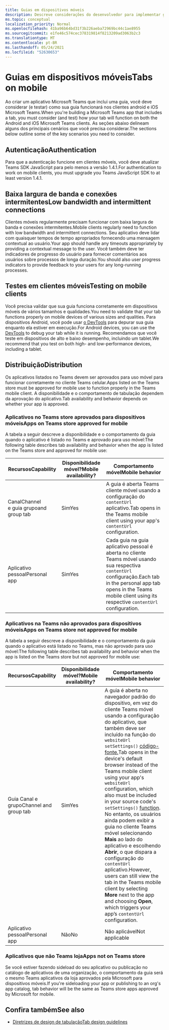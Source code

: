 ```yaml
---
title: Guias em dispositivos móveis
description: Descreve considerações do desenvolvedor para implementar guias em Microsoft Teams celular.
ms.topic: conceptual
localization_priority: Normal
ms.openlocfilehash: 41ba96b64bd31f3b226aeba72969bc44c1ae8955
ms.sourcegitcommit: e1fe46c574cec378319814f8213209ad3063b2c3
ms.translationtype: MT
ms.contentlocale: pt-BR
ms.lasthandoff: 05/24/2021
ms.locfileid: "52630653"
---
```

# <a name="tabs-on-mobile"></a><span data-ttu-id="a8222-103">Guias em dispositivos móveis</span><span class="sxs-lookup"><span data-stu-id="a8222-103">Tabs on mobile</span></span>

<span data-ttu-id="a8222-104">Ao criar um aplicativo Microsoft Teams que inclui uma guia, você deve considerar (e testar) como sua guia funcionará nos clientes android e iOS Microsoft Teams.</span><span class="sxs-lookup"><span data-stu-id="a8222-104">When you're building a Microsoft Teams app that includes a tab, you must consider (and test) how your tab will function on both the Android and iOS Microsoft Teams clients.</span></span> <span data-ttu-id="a8222-105">As seções abaixo delineam alguns dos principais cenários que você precisa considerar.</span><span class="sxs-lookup"><span data-stu-id="a8222-105">The sections below outline some of the key scenarios you need to consider.</span></span>

## <a name="authentication"></a><span data-ttu-id="a8222-106">Autenticação</span><span class="sxs-lookup"><span data-stu-id="a8222-106">Authentication</span></span>

<span data-ttu-id="a8222-107">Para que a autenticação funcione em clientes móveis, você deve atualizar Teams SDK JavaScript para pelo menos a versão 1.4.1.</span><span class="sxs-lookup"><span data-stu-id="a8222-107">For authentication to work on mobile clients, you must upgrade you Teams JavaScript SDK to at least version 1.4.1.</span></span>

## <a name="low-bandwidth-and-intermittent-connections"></a><span data-ttu-id="a8222-108">Baixa largura de banda e conexões intermitentes</span><span class="sxs-lookup"><span data-stu-id="a8222-108">Low bandwidth and intermittent connections</span></span>

<span data-ttu-id="a8222-109">Clientes móveis regularmente precisam funcionar com baixa largura de banda e conexões intermitentes.</span><span class="sxs-lookup"><span data-stu-id="a8222-109">Mobile clients regularly need to function with low bandwidth and intermittent connections.</span></span> <span data-ttu-id="a8222-110">Seu aplicativo deve lidar com quaisquer tempos de tempo apropriados fornecendo uma mensagem contextual ao usuário.</span><span class="sxs-lookup"><span data-stu-id="a8222-110">Your app should handle any timeouts appropriately by providing a contextual message to the user.</span></span> <span data-ttu-id="a8222-111">Você também deve ter indicadores de progresso do usuário para fornecer comentários aos usuários sobre processos de longa duração.</span><span class="sxs-lookup"><span data-stu-id="a8222-111">You should also user progress indicators to provide feedback to your users for any long-running processes.</span></span>

## <a name="testing-on-mobile-clients"></a><span data-ttu-id="a8222-112">Testes em clientes móveis</span><span class="sxs-lookup"><span data-stu-id="a8222-112">Testing on mobile clients</span></span>

<span data-ttu-id="a8222-113">Você precisa validar que sua guia funciona corretamente em dispositivos móveis de vários tamanhos e qualidades.</span><span class="sxs-lookup"><span data-stu-id="a8222-113">You need to validate that your tab functions properly on mobile devices of various sizes and qualities.</span></span> <span data-ttu-id="a8222-114">Para dispositivos Android, você pode usar [o DevTools](~/tabs/how-to/developer-tools.md) para depurar sua guia enquanto ela estiver em execução.</span><span class="sxs-lookup"><span data-stu-id="a8222-114">For Android devices, you can use the [DevTools](~/tabs/how-to/developer-tools.md) to debug your tab while it is running.</span></span> <span data-ttu-id="a8222-115">Recomendamos que você teste em dispositivos de alto e baixo desempenho, incluindo um tablet.</span><span class="sxs-lookup"><span data-stu-id="a8222-115">We recommend that you test on both high- and low-performance devices, including a tablet.</span></span>

## <a name="distribution"></a><span data-ttu-id="a8222-116">Distribuição</span><span class="sxs-lookup"><span data-stu-id="a8222-116">Distribution</span></span>

<span data-ttu-id="a8222-117">Os aplicativos listados no Teams devem ser aprovados para uso móvel para funcionar corretamente no cliente Teams celular.</span><span class="sxs-lookup"><span data-stu-id="a8222-117">Apps listed on the Teams store must be approved for mobile use to function properly in the Teams mobile client.</span></span> <span data-ttu-id="a8222-118">A disponibilidade e o comportamento de tabulação dependem da aprovação do aplicativo.</span><span class="sxs-lookup"><span data-stu-id="a8222-118">Tab availability and behavior depends on whether your app is approved.</span></span>

### <a name="apps-on-teams-store-approved-for-mobile"></a><span data-ttu-id="a8222-119">Aplicativos no Teams store aprovados para dispositivos móveis</span><span class="sxs-lookup"><span data-stu-id="a8222-119">Apps on Teams store approved for mobile</span></span>

<span data-ttu-id="a8222-120">A tabela a seguir descreve a disponibilidade e o comportamento da guia quando o aplicativo é listado no Teams e aprovado para uso móvel:</span><span class="sxs-lookup"><span data-stu-id="a8222-120">The following table describes tab availability and behavior when the app is listed on the Teams store and approved for mobile use:</span></span>

|<span data-ttu-id="a8222-121">Recursos</span><span class="sxs-lookup"><span data-stu-id="a8222-121">Capability</span></span>   |<span data-ttu-id="a8222-122">Disponibilidade móvel?</span><span class="sxs-lookup"><span data-stu-id="a8222-122">Mobile availability?</span></span>   |<span data-ttu-id="a8222-123">Comportamento móvel</span><span class="sxs-lookup"><span data-stu-id="a8222-123">Mobile behavior</span></span>|
|----------|-----------|------------|
|<span data-ttu-id="a8222-124">Canal</span><span class="sxs-lookup"><span data-stu-id="a8222-124">Channel</span></span> <br /> <span data-ttu-id="a8222-125">e guia grupo</span><span class="sxs-lookup"><span data-stu-id="a8222-125">and group tab</span></span>|<span data-ttu-id="a8222-126">Sim</span><span class="sxs-lookup"><span data-stu-id="a8222-126">Yes</span></span>|<span data-ttu-id="a8222-127">A guia é aberta Teams cliente móvel usando a configuração do `contentUrl` aplicativo.</span><span class="sxs-lookup"><span data-stu-id="a8222-127">Tab opens in the Teams mobile client using your app's `contentUrl` configuration.</span></span>|
|<span data-ttu-id="a8222-128">Aplicativo pessoal</span><span class="sxs-lookup"><span data-stu-id="a8222-128">Personal app</span></span>|<span data-ttu-id="a8222-129">Sim</span><span class="sxs-lookup"><span data-stu-id="a8222-129">Yes</span></span>|<span data-ttu-id="a8222-130">Cada guia na guia aplicativo pessoal é aberta no cliente Teams móvel usando sua respectiva `contentUrl` configuração.</span><span class="sxs-lookup"><span data-stu-id="a8222-130">Each tab in the personal app tab opens in the Teams mobile client using its respective `contentUrl` configuration.</span></span>|

### <a name="apps-on-teams-store-not-approved-for-mobile"></a><span data-ttu-id="a8222-131">Aplicativos na Teams não aprovados para dispositivos móveis</span><span class="sxs-lookup"><span data-stu-id="a8222-131">Apps on Teams store not approved for mobile</span></span>

<span data-ttu-id="a8222-132">A tabela a seguir descreve a disponibilidade e o comportamento da guia quando o aplicativo está listado no Teams, mas não aprovado para uso móvel:</span><span class="sxs-lookup"><span data-stu-id="a8222-132">The following table describes tab availability and behavior when the app is listed on the Teams store but not approved for mobile use:</span></span>

| <span data-ttu-id="a8222-133">Recursos</span><span class="sxs-lookup"><span data-stu-id="a8222-133">Capability</span></span> | <span data-ttu-id="a8222-134">Disponibilidade móvel?</span><span class="sxs-lookup"><span data-stu-id="a8222-134">Mobile availability?</span></span> | <span data-ttu-id="a8222-135">Comportamento móvel</span><span class="sxs-lookup"><span data-stu-id="a8222-135">Mobile behavior</span></span> |
|----------|-----------|------------|
|<span data-ttu-id="a8222-136">Guia Canal e grupo</span><span class="sxs-lookup"><span data-stu-id="a8222-136">Channel and group tab</span></span>|<span data-ttu-id="a8222-137">Sim</span><span class="sxs-lookup"><span data-stu-id="a8222-137">Yes</span></span>|<span data-ttu-id="a8222-138">A guia é aberta no navegador padrão do dispositivo, em vez do cliente Teams móvel usando a configuração do aplicativo, que também deve ser incluído na função do `websiteUrl` `setSettings()` [código-fonte.](/javascript/api/@microsoft/teams-js/settings?view=msteams-client-js-latest#functions&preserve-view=true)</span><span class="sxs-lookup"><span data-stu-id="a8222-138">Tab opens in the device's default browser instead of the Teams mobile client using your app's `websiteUrl` configuration, which also must be included in your source code's `setSettings()` [function](/javascript/api/@microsoft/teams-js/settings?view=msteams-client-js-latest#functions&preserve-view=true).</span></span> <span data-ttu-id="a8222-139">No entanto, os usuários ainda podem exibir a guia no cliente Teams móvel selecionando **Mais** ao lado do aplicativo e escolhendo **Abrir**, o que dispara a configuração do `contentUrl` aplicativo.</span><span class="sxs-lookup"><span data-stu-id="a8222-139">However, users can still view the tab in the Teams mobile client by selecting **More** next to the app and choosing **Open**, which triggers your app’s `contentUrl` configuration.</span></span>|
|<span data-ttu-id="a8222-140">Aplicativo pessoal</span><span class="sxs-lookup"><span data-stu-id="a8222-140">Personal app</span></span>|<span data-ttu-id="a8222-141">Não</span><span class="sxs-lookup"><span data-stu-id="a8222-141">No</span></span>|<span data-ttu-id="a8222-142">Não aplicável</span><span class="sxs-lookup"><span data-stu-id="a8222-142">Not applicable</span></span>|

### <a name="apps-not-on-teams-store"></a><span data-ttu-id="a8222-143">Aplicativos que não Teams loja</span><span class="sxs-lookup"><span data-stu-id="a8222-143">Apps not on Teams store</span></span>

<span data-ttu-id="a8222-144">Se você estiver fazendo sideload do seu aplicativo ou publicação no catálogo de aplicativos de uma organização, o comportamento da guia será o mesmo Teams aplicativos da loja aprovados pela Microsoft para dispositivos móveis.</span><span class="sxs-lookup"><span data-stu-id="a8222-144">If you're sideloading your app or publishing to an org's app catalog, tab behavior will be the same as Teams store apps approved by Microsoft for mobile.</span></span>

## <a name="see-also"></a><span data-ttu-id="a8222-145">Confira também</span><span class="sxs-lookup"><span data-stu-id="a8222-145">See also</span></span>

* [<span data-ttu-id="a8222-146">Diretrizes de design de tabulação</span><span class="sxs-lookup"><span data-stu-id="a8222-146">Tab design guidelines</span></span>](~/tabs/design/tabs.md)
